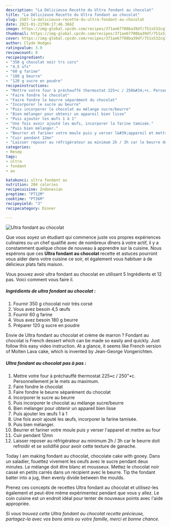 ```yaml
---
description: "La Délicieuse Recette du Ultra fondant au chocolat"
title: "La Délicieuse Recette du Ultra fondant au chocolat"
slug: 2587-la-delicieuse-recette-du-ultra-fondant-au-chocolat
date: 2021-01-21T06:17:46.366Z
image: https://img-global.cpcdn.com/recipes/371ae67708ba39df/751x532cq70/ultra-fondant-au-chocolat-photo-principale-de-la-recette.jpg
thumbnail: https://img-global.cpcdn.com/recipes/371ae67708ba39df/751x532cq70/ultra-fondant-au-chocolat-photo-principale-de-la-recette.jpg
cover: https://img-global.cpcdn.com/recipes/371ae67708ba39df/751x532cq70/ultra-fondant-au-chocolat-photo-principale-de-la-recette.jpg
author: Clyde Hodges
ratingvalue: 3.9
reviewcount: 8
recipeingredient:
- "350 g chocolat noir trs cors"
- "4,5 ufs"
- "60 g farine"
- "180 g beurre"
- "120 g sucre en poudre"
recipeinstructions:
- "Mettre votre four à préchauffé thermostat 225•c / 250&#34;•c. Personnellement je le mets au maximum."
- "Faire fondre le chocolat"
- "Faire fondre le beurre séparément du chocolat"
- "Incorporer le sucre au beurre"
- "Puis incorporer le chocolat au mélange sucre/beurre"
- "Bien mélanger pour obtenir un appareil bien lisse"
- "Puis ajouter les œufs 1 à 1"
- "Une fois avoir ajouté les œufs, incorporer la farine tamisée."
- "Puis bien mélanger."
- "Beurrer et fariner votre moule puis y verser l&#39;appareil et mettre au four"
- "Cuir pendant 12mn"
- "Laisser reposer au réfrigérateur au minimum 2h / 3h car le beurre doit refroidir et se solidifié pour avoir cette texture de ganache."
categories:
- Resep
tags:
- ultra
- fondant
- au

katakunci: ultra fondant au 
nutrition: 204 calories
recipecuisine: Indonesian
preptime: "PT12M"
cooktime: "PT36M"
recipeyield: "3"
recipecategory: Dinner

---
```



![Ultra fondant au chocolat](https://img-global.cpcdn.com/recipes/371ae67708ba39df/751x532cq70/ultra-fondant-au-chocolat-photo-principale-de-la-recette.jpg)

Que vous soyez un étudiant qui commence juste vos propres expériences culinaires ou un chef qualifié avec de nombreux dîners à votre actif, il y a constamment quelque chose de nouveau à apprendre sur la cuisine. Nous espérons que ces <strong> Ultra fondant au chocolat </strong> recette et astuces pourront vous aider dans votre cuisine ce soir, et également vous habituer à de délicieux plats faits maison.

<!--inarticleads1-->

Vous pouvez avoir ultra fondant au chocolat en utilisant 5 Ingrédients et 12 pas. Voici comment vous faire il.

##### Ingrédients de ultra fondant au chocolat :

1. Fournir 350 g chocolat noir très corsé
1. Vous avez besoin 4,5 œufs
1. Fournir 60 g farine
1. Vous avez besoin 180 g beurre
1. Préparer 120 g sucre en poudre


Envie de Ultra fondant au chocolat et crème de marron ? Fondant au chocolat is French dessert which can be made so easily and quickly. Just follow this easy video instruction. At a glance, it seems like French version of Molten Lava cake, which is invented by Jean-George Vongerichten. 

<!--inarticleads2-->

##### Ultra fondant au chocolat pas à pas :

1. Mettre votre four à préchauffé thermostat 225•c / 250&#34;•c. Personnellement je le mets au maximum.
1. Faire fondre le chocolat
1. Faire fondre le beurre séparément du chocolat
1. Incorporer le sucre au beurre
1. Puis incorporer le chocolat au mélange sucre/beurre
1. Bien mélanger pour obtenir un appareil bien lisse
1. Puis ajouter les œufs 1 à 1
1. Une fois avoir ajouté les œufs, incorporer la farine tamisée.
1. Puis bien mélanger.
1. Beurrer et fariner votre moule puis y verser l&#39;appareil et mettre au four
1. Cuir pendant 12mn
1. Laisser reposer au réfrigérateur au minimum 2h / 3h car le beurre doit refroidir et se solidifié pour avoir cette texture de ganache.


Today I am making fondant au chocolat, chocolate cake with gooey. Dans un saladier, fouettez vivement les oeufs avec le sucre pendant deux minutes. Le mélange doit être blanc et mousseux. Mettez le chocolat noir cassé en petits carrés dans un récipient avec le beurre. Tip the fondant batter into a jug, then evenly divide between the moulds. 

<!--inarticleads1-->

<p>
Prenez ces concepts de recettes Ultra fondant au chocolat et utilisez-les également et peut-être même expérimentez pendant que vous y allez. Le coin cuisine est un endroit idéal pour tenter de nouveaux points avec l'aide appropriée.
</p>

<p>
<i>Si vous trouvez cette Ultra fondant au chocolat recette précieuse, partagez-la avec vos bons amis ou votre famille, merci et bonne chance.</i>
</p>
